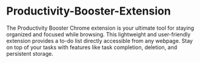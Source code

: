 # Productivity-Booster-Extension
The Productivity Booster Chrome extension is your ultimate tool for staying organized and focused while browsing. This lightweight and user-friendly extension provides a to-do list directly accessible from any webpage. Stay on top of your tasks with features like task completion, deletion, and persistent storage.
